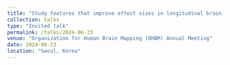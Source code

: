 ```yaml
---
title: "Study features that improve effect sizes in longitudinal brain-wide association studies."
collection: talks
type: "Invited talk"
permalink: /talks/2024-06-23
venue: "Organization for Human Brain Mapping (OHBM) Annual Meeting"
date: 2024-06-23
location: "Seoul, Korea"
---
```


